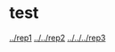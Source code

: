 # test

<a href="../rep1">../rep1</a>
<a href="../../rep2">../../rep2</a>
<a href="../../../rep3">../../../rep3</a>
